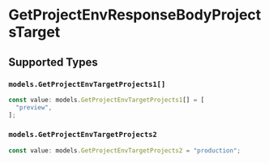 # GetProjectEnvResponseBodyProjectsTarget


## Supported Types

### `models.GetProjectEnvTargetProjects1[]`

```typescript
const value: models.GetProjectEnvTargetProjects1[] = [
  "preview",
];
```

### `models.GetProjectEnvTargetProjects2`

```typescript
const value: models.GetProjectEnvTargetProjects2 = "production";
```

